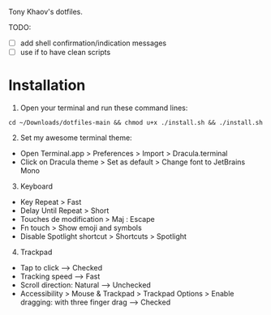 Tony Khaov's dotfiles.

TODO:

- [ ] add shell confirmation/indication messages
- [ ] use if to have clean scripts

# Installation

1. Open your terminal and run these command lines:

```
cd ~/Downloads/dotfiles-main && chmod u+x ./install.sh && ./install.sh
```

2. Set my awesome terminal theme:

- Open Terminal.app > Preferences > Import > Dracula.terminal
- Click on Dracula theme > Set as default > Change font to JetBrains Mono

3. Keyboard

- Key Repeat > Fast
- Delay Until Repeat > Short
- Touches de modification > Maj : Escape
- Fn touch > Show emoji and symbols
- Disable Spotlight shortcut > Shortcuts > Spotlight

4. Trackpad

- Tap to click --> Checked
- Tracking speed --> Fast
- Scroll direction: Natural --> Unchecked
- Accessibility > Mouse & Trackpad > Trackpad Options > Enable dragging: with
  three finger drag --> Checked
